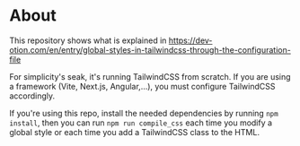 About
====

This repository shows what is explained in https://dev-otion.com/en/entry/global-styles-in-tailwindcss-through-the-configuration-file

For simplicity's seak, it's running TailwindCSS from scratch. If you are using a framework (Vite, Next.js, Angular,...), you must configure TailwindCSS accordingly.

If you're using this repo, install the needed dependencies by running `npm install`, then you can run `npm run compile_css` each time you modify a global style or each time you add a TailwindCSS class to the HTML.

